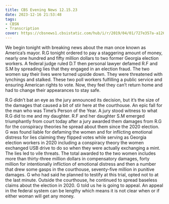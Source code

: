 ```yaml
---
title: CBS Evening News 12.15.23
date: 2023-12-16 21:53:48
tags:
- CBSN
- Transcription
cover: https://cbsnews1.cbsistatic.com/hub/i/r/2019/04/01/727e357a-a126-4138-a2c5-4d3222669d57/thumbnail/640x360/3ff2761028dc5c65cc4f07acd54bcd5c/cbsn2-logo-1920x1080.jpg
---
```

We begin tonight with breaking news about the man once known as America’s mayor. R.G tonight ordered to pay a staggering amount of money, nearly one hundred and fifty million dollars to two former Georgia election workers. A federal judge ruled D.T then personal lawyer defamed R.F and S.M by spreading lies that they engaged in an election fraud. The two women say their lives were turned upside down. They were threatened with lynchings and stalked. These two poll workers fulfilling a public service and ensuring American rights to vote. Now, they feel they can’t return home and had to change their appearances to stay safe. 

R.G didn’t bat an eye as the jury announced its decision, but it’s the size of the damages that caused a bit of stir here at the courthouse. An epic fall for the man who was Time’s Person of the Year. A jury stood witness to what R.G did to me and my daughter. R.F and her daughter S.M emerged triumphantly from court today after a jury awarded them damages from R.G for the conspiracy theories he spread about them since the 2020 election. G was found liable for defaming the women and for inflicting emotional distress for lies claiming they flipped votes while serving as Georgia election workers in 2020 including a conspiracy theory the women exchanged USB drive to do so when they were actually exchanging a mint. The lies led to vile threats. The total awarded to the two women includes more than thirty-three million dollars in compensatory damages, forty million for intentionally infliction of emotional distress and then a number that drew some gasps in the courthouse, seventy-five million in punitive damages. G who had said he planned to testify at this trial, opted not to at the last minute. Outside the courthouse, he continued to spread baseless claims about the election in 2020. G told us he is going to appeal. An appeal in the federal system can be lengthy which means it is not clear when or if either woman will get any money. 
